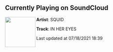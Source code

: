 ## Currently Playing on SoundCloud

[<img align="left" width="100" src="https://i1.sndcdn.com/artworks-avcJeqzHWyDP7XQm-QcQH7g-t500x500.jpg">](https://soundcloud.com/squidiotic/in-her-eyes)

**Artist**: SQUID 

**Track**: IN HER EYES

Last updated at 07/18/2021 18:39
